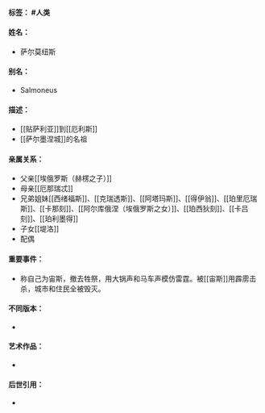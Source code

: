 #### 标签： #人类
#### 姓名：
- 萨尔莫纽斯
#### 别名：
- Salmoneus
#### 描述：
- [[贴萨利亚]]到[[厄利斯]]
- [[萨尔墨涅城]]的名祖
#### 亲属关系：
- 父亲[[埃俄罗斯（赫楞之子）]]
- 母亲[[厄那瑞忒]]
- 兄弟姐妹[[西绪福斯]]、[[克瑞透斯]]、[[阿塔玛斯]]、[[得伊翁]]、[[珀里厄瑞斯]]、[[卡那刻]]、[[阿尔库俄涅（埃俄罗斯之女）]]、[[珀西狄刻]]、[[卡吕刻]]、[[珀利墨得]]
- 子女[[堤洛]]
- 配偶
#### 重要事件：
- 称自己为宙斯，撤去牲祭，用大锅声和马车声模仿雷霆。被[[宙斯]]用霹雳击杀，城市和住民全被毁灭。
#### 不同版本：
- 
#### 艺术作品：
- 
#### 后世引用：
- 